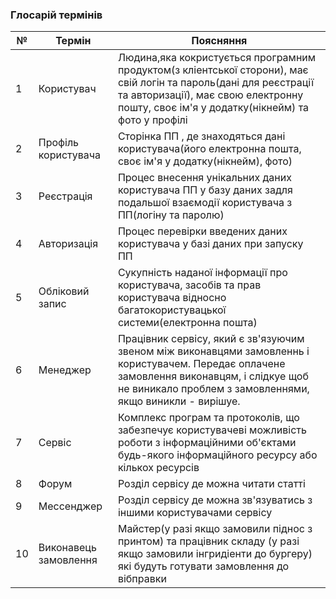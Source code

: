 ### Глосарій термінів

| № |      Термін      |   Поясняння         |
|---|------------------|---------------------|
| 1 |  Користувач      | Людина,яка кокристується програмним продуктом(з кліентської сторони), має свій логін та пароль(дані для реєстрації та авторизації), має свою електронну пошту, своє ім'я у додатку(нікнейм) та фото у профілі  |
| 2 | Профіль користувача | Сторінка ПП , де знаходяться дані користувача(його електронна пошта, своє ім'я у додатку(нікнейм), фото) |
| 3 |    Реєстрація    | Процес внесення унікальних даних користувача ПП у базу даних задля подальшої взаємодії користувача з ПП(логіну та паролю)|
| 4 |    Авторизація   | Процес перевірки введених даних користувача у базі даних при запуску ПП|
| 5 |  Обліковий запис | Сукупність наданої інформації про користувача, засобів та прав користувача відносно багатокористувацької системи(електронна пошта)|
| 6 |    Менеджер | Працівник сервісу, який є зв'язуючим звеном між виконавцями замовленнь і користувачем. Передає оплачене замовлення виконавцям, і слідкуе щоб не виникало проблем з замовленнями, якщо виникли - вирішуе.| 
| 7 | Сервіс | Комплекс програм та протоколів, що забезпечує користувачеві можливість роботи з інформаційними об'єктами будь-якого інформаційного ресурсу або кількох ресурсів|
| 8 | Форум | Розділ сервісу де можна читати статті|
| 9 | Мессенджер| Розділ сервісу де можна зв'язуватись з іншими користувачами сервісу|
| 10 |    Виконавець замовлення | Майстер(у разі якщо замовили піднос з принтом) та працівник складу (у разі якщо замовили інгридіенти до бургеру) які будуть готувати замовлення до вібправки|
